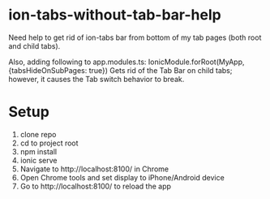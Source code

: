 # ion-tabs-without-tab-bar-help
Need help to get rid of ion-tabs bar from bottom of my tab pages (both root and child tabs).

Also, adding following to app.modules.ts:
IonicModule.forRoot(MyApp, {tabsHideOnSubPages: true})
Gets rid of the Tab Bar on child tabs; however, it causes the Tab
switch behavior to break.

# Setup
1. clone repo
2. cd to project root
3. npm install
4. ionic serve
5. Navigate to http://localhost:8100/ in Chrome
6. Open Chrome tools and set display to iPhone/Android device
7. Go to http://localhost:8100/ to reload the app
